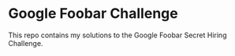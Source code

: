 # Google Foobar Challenge

This repo contains my solutions to the Google Foobar Secret Hiring Challenge.

